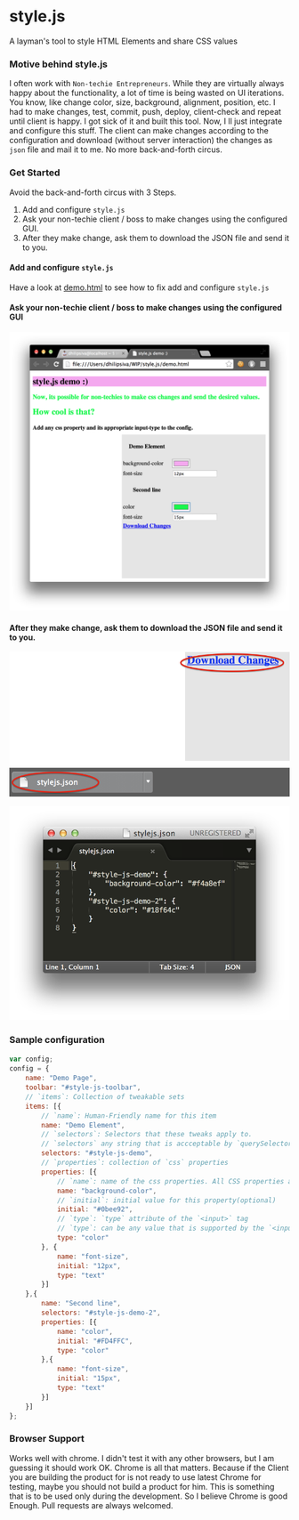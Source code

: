 style.js
===

A layman's tool to style HTML Elements and share CSS values

### Motive behind style.js

I often work with `Non-techie Entrepreneurs`. While they are virtually always happy about the functionality, a lot of time is being wasted on UI iterations. You know, like change color, size, background, alignment, position, etc. I had to make changes, test, commit, push, deploy, client-check and repeat until client is happy. I got sick of it and built this tool. Now, I ll just integrate and configure this stuff. The client can make changes according to the configuration and download (without server interaction) the changes as `json` file and mail it to me. No more back-and-forth circus.

### Get Started

Avoid the back-and-forth circus with 3 Steps.

1. Add and configure `style.js`
2. Ask your non-techie client / boss to make changes using the configured GUI.
3. After they make change, ask them to download the JSON file and send it to you.

#### Add and configure `style.js`

Have a look at [demo.html](https://github.com/dhilipsiva/style.js/blob/master/demo.html) to see how to fix add and configure `style.js`

#### Ask your non-techie client / boss to make changes using the configured GUI

![Make Changes](https://raw.githubusercontent.com/dhilipsiva/style.js/master/images/make-changes.png "Make Changes")

#### After they make change, ask them to download the JSON file and send it to you.

![Download](https://raw.githubusercontent.com/dhilipsiva/style.js/master/images/download.png "Download")

![JSON](https://raw.githubusercontent.com/dhilipsiva/style.js/master/images/json.png "JSON")

### Sample configuration

```javascript
var config;
config = {
    name: "Demo Page",
    toolbar: "#style-js-toolbar",
    // `items`: Collection of tweakable sets
    items: [{
        // `name`: Human-Friendly name for this item
        name: "Demo Element",
        // `selectors`: Selectors that these tweaks apply to.
        // `selectors` any string that is accceptable by `querySelectorAll` javascript API
        selectors: "#style-js-demo",
        // `properties`: collection of `css` properties
        properties: [{
            // `name`: name of the css properties. All CSS properties are supported.
            name: "background-color",
            // `initial`: initial value for this property(optional)
            initial: "#0bee92",
            // `type`: `type` attribute of the `<input>` tag
            // `type`: can be any value that is supported by the `<input>`s `type` attribute
            type: "color"
        }, {
            name: "font-size",
            initial: "12px",
            type: "text"
        }]
    },{
        name: "Second line",
        selectors: "#style-js-demo-2",
        properties: [{
            name: "color",
            initial: "#FD4FFC",
            type: "color"
        },{
            name: "font-size",
            initial: "15px",
            type: "text"
        }]
    }]
};
```

### Browser Support

Works well with chrome. I didn't test it with any other browsers, but I am guessing it should work OK. Chrome is all that matters. Because if the Client you are building the product for is not ready to use latest Chrome for testing, maybe you should not build a product for him. This is something that is to be used only during the development. So I believe Chrome is good Enough. Pull requests are always welcomed.
